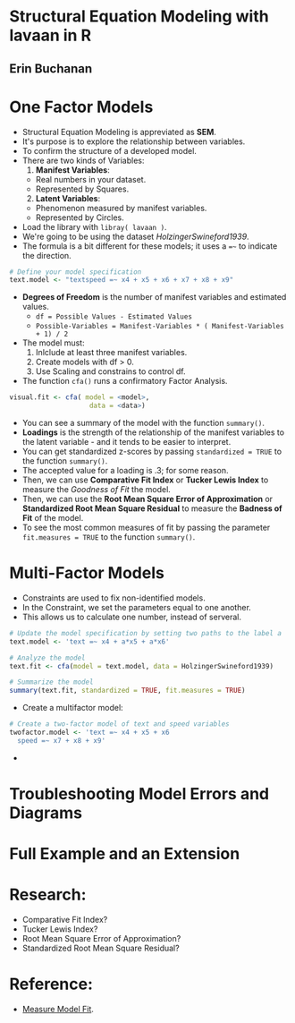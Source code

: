 # Structural Equation Modeling with lavaan in R
## Erin Buchanan

# One Factor Models
- Structural Equation Modeling is appreviated as **SEM**.
- It's purpose is to explore the relationship between variables.
- To confirm the structure of a developed model.
- There are two kinds of Variables:
  1. **Manifest Variables**:
    * Real numbers in your dataset.
    * Represented by Squares.
  2. **Latent Variables**:
    * Phenomenon measured by manifest variables.
    * Represented by Circles.
- Load the library with `libray( lavaan )`.
- We're going to be using the dataset *HolzingerSwineford1939*.
- The formula is a bit different for these models; it uses a `=~` to indicate the direction.
```r
# Define your model specification
text.model <- "textspeed =~ x4 + x5 + x6 + x7 + x8 + x9"
```
- **Degrees of Freedom** is the number of manifest variables and estimated values.
  - `df = Possible Values - Estimated Values`
  - `Possible-Variables = Manifest-Variables * ( Manifest-Variables + 1) / 2`
- The model must:
  1. Inlclude at least three manifest variables.
  2. Create models with df > 0.
  3. Use Scaling and constrains to control df.
- The function `cfa()` runs a confirmatory Factor Analysis.
```r
visual.fit <- cfa( model = <model>,
                    data = <data>)
```
- You can see a summary of the model with the function `summary()`.
- **Loadings** is the strength of the relationship of the manifest variables to the latent variable - and it tends to be easier to interpret.
- You can get standardized z-scores by passing `standardized = TRUE` to the function `summary()`.
- The accepted value for a loading is .3; for some reason.
- Then, we can use **Comparative Fit Index** or **Tucker Lewis Index** to measure the *Goodness of Fit* the model.
- Then, we can use the **Root Mean Square Error of Approximation** or **Standardized Root Mean Square Residual** to measure the **Badness of Fit** of the model.
- To see the most common measures of fit by passing the parameter `fit.measures = TRUE` to the function `summary()`.


# Multi-Factor Models
- Constraints are used to fix non-identified models.
- In the Constraint, we set the parameters equal to one another.
- This allows us to calculate one number, instead of serveral.
```r
# Update the model specification by setting two paths to the label a
text.model <- 'text =~ x4 + a*x5 + a*x6'

# Analyze the model
text.fit <- cfa(model = text.model, data = HolzingerSwineford1939)

# Summarize the model
summary(text.fit, standardized = TRUE, fit.measures = TRUE)
```
- Create a multifactor model:
```r
# Create a two-factor model of text and speed variables
twofactor.model <- 'text =~ x4 + x5 + x6
  speed =~ x7 + x8 + x9'
```
-



# Troubleshooting Model Errors and Diagrams

# Full Example and an Extension

# Research:
- Comparative Fit Index?
- Tucker Lewis Index?
- Root Mean Square Error of Approximation?
- Standardized Root Mean Square Residual?

# Reference:
- [Measure Model Fit](http://davidakenny.net/cm/fit.htm).
